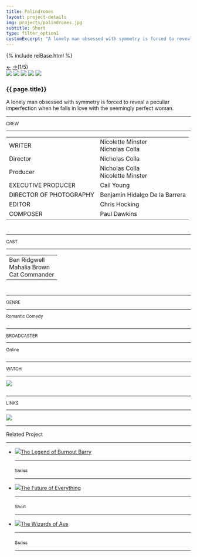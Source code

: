 ```yaml
---
title: Palindromes
layout: project-details
img: projects/palindromes.jpg
subtitle: Short
type: filter_option1
customExcerpt: "A lonely man obsessed with symmetry is forced to reveal a peculiar imperfection when he falls in love with the seemingly perfect woman."
---
```

{% include relBase.html %}
<section id="details">
    <div id="carousel">
      <div id="carousel_controls"><span><a href="#" id="carousel_backward">&larr;</a> <a href="#"
            id="carousel_forward">&rarr;</a></span><span id="pagecount">(1/5)</span></div>
      <div id="carousel_img">
        <img src="{{ relBase }}img/gallery/palindromes1.jpg" id="img1">
        <img src="{{ relBase }}img/gallery/palindromes2.jpg" id="img2">
        <img src="{{ relBase }}img/gallery/palindromes3.jpg" id="img3">
        <img src="{{ relBase }}img/gallery/palindromes4.jpg" id="img4">
        <img src="{{ relBase }}img/gallery/palindromes5.jpg" id="img5">
      </div>
    </div>
    <article><span id="main-detail">
      <h1>{{ page.title}}</h1><p>A lonely man obsessed with symmetry is forced to reveal a peculiar imperfection when he falls in love with the seemingly perfect woman.
      </p></span>
      <sub>
        <hr>CREW
        <hr>
        <table>
          <tr>
            <td>WRITER</td>
            <td>Nicolette Minster<br>Nicholas Colla</td>
          </tr>
          <tr>
            <td>Director</td>
            <td>Nicholas Colla</td>
          </tr>
          <tr>
            <td>Producer</td>
            <td>Nicholas Colla<br>Nicolette Minster</td>
          </tr>
          <tr>
            <td>EXECUTIVE PRODUCER</td>
            <td>Cail Young</td>
          </tr>
            <td>DIRECTOR OF PHOTOGRAPHY</td>
            <td>Benjamin Hidalgo De la Barrera</td>
          </tr>
          <tr>
            <td>EDITOR</td>
            <td>Chris Hocking</td>
          </tr>
          <tr>
            <td>COMPOSER</td>
            <td>Paul Dawkins</td>
          </tr>
        </table>
        <br>
        <hr>CAST
        <hr>
        <table>
          <tr>
            <td>Ben Ridgwell<br>
Mahalia Brown<br>
Cat Commander</td>
          </tr>
        </table>
        <br>
        <hr>GENRE
        <hr>
        Romantic Comedy<br>
        <br>
        <hr>BROADCASTER
        <hr>
        Online
        <br><br>
        <hr>WATCH
        <hr>
        <a href="https://vimeo.com/101882108" target="_blank"><img src="{{ relBase }}img/social/vimeo.svg" class="project-vimeo"></a>
        <br><br>
        <hr>LINKS
        <hr>
        <a href="https://www.imdb.com/title/tt4353248/" target="_blank"><img src="{{ relBase }}img/social/imdb.svg" class="imdb"></a>
      </sub>
    </article>
    <div id="related">
      <hr>
      Related Project
      <hr>
      <ul>
        <li><a href="../the-legend-of-burnout-barry/"><img src="{{ relBase }}img/projects/barry.jpg">The Legend of Burnout
            Barry
            <hr><sub>Series</sub>
            <hr>
          </a>
        </li>
        <li><a href="../the-future-of-everything/"><img src="{{ relBase }}img/projects/tfoe.jpg">The Future of Everything
            <hr><sub>Short</sub>
            <hr>
          </a>
        </li>
        <li><a href="../the-wizards-of-aus/"><img src="{{ relBase }}img/projects/wizards.jpg">The Wizards of Aus
            <hr><sub>Series</sub>
            <hr>
          </a>
        </li>
      </ul>
    </div>
  </section>



  <div id="gradient"></div>